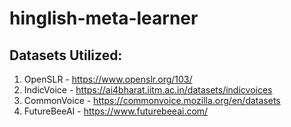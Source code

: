 # hinglish-meta-learner

## Datasets Utilized: 
1. OpenSLR - https://www.openslr.org/103/
2. IndicVoice - https://ai4bharat.iitm.ac.in/datasets/indicvoices
3. CommonVoice - https://commonvoice.mozilla.org/en/datasets
4. FutureBeeAI -  https://www.futurebeeai.com/
